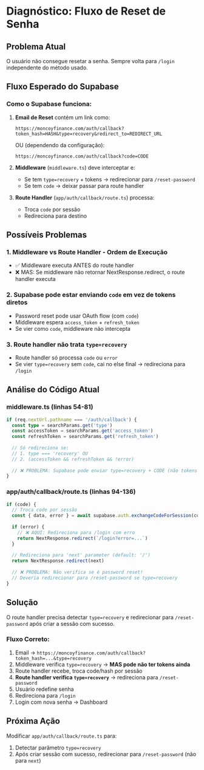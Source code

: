 # Diagnóstico: Fluxo de Reset de Senha

## Problema Atual
O usuário não consegue resetar a senha. Sempre volta para `/login` independente do método usado.

## Fluxo Esperado do Supabase

### Como o Supabase funciona:

1. **Email de Reset** contém um link como:
   ```
   https://moncoyfinance.com/auth/callback?token_hash=HASH&type=recovery&redirect_to=REDIRECT_URL
   ```
   
   OU (dependendo da configuração):
   ```
   https://moncoyfinance.com/auth/callback?code=CODE
   ```

2. **Middleware** (`middleware.ts`) deve interceptar e:
   - Se tem `type=recovery` + tokens → redirecionar para `/reset-password`
   - Se tem `code` → deixar passar para route handler

3. **Route Handler** (`app/auth/callback/route.ts`) processa:
   - Troca `code` por sessão
   - Redireciona para destino

## Possíveis Problemas

### 1. Middleware vs Route Handler - Ordem de Execução
- ✅ Middleware executa ANTES do route handler
- ❌ MAS: Se middleware não retornar NextResponse.redirect, o route handler executa

### 2. Supabase pode estar enviando `code` em vez de tokens diretos
- Password reset pode usar OAuth flow (com `code`)
- Middleware espera `access_token` + `refresh_token`
- Se vier como `code`, middleware não intercepta

### 3. Route handler não trata `type=recovery`
- Route handler só processa `code` ou `error`
- Se vier `type=recovery` sem `code`, cai no else final → redireciona para `/login`

## Análise do Código Atual

### middleware.ts (linhas 54-81)
```typescript
if (req.nextUrl.pathname === '/auth/callback') {
  const type = searchParams.get('type')
  const accessToken = searchParams.get('access_token')
  const refreshToken = searchParams.get('refresh_token')
  
  // Só redireciona se:
  // 1. type === 'recovery' OU
  // 2. (accessToken && refreshToken && !error)
  
  // ❌ PROBLEMA: Supabase pode enviar type=recovery + CODE (não tokens)
}
```

### app/auth/callback/route.ts (linhas 94-136)
```typescript
if (code) {
  // Troca code por sessão
  const { data, error } = await supabase.auth.exchangeCodeForSession(code)
  
  if (error) {
    // ❌ AQUI: Redireciona para /login com erro
    return NextResponse.redirect(`/login?error=...`)
  }
  
  // Redireciona para 'next' parameter (default: '/')
  return NextResponse.redirect(next)
  
  // ❌ PROBLEMA: Não verifica se é password reset!
  // Deveria redirecionar para /reset-password se type=recovery
}
```

## Solução

O route handler precisa detectar `type=recovery` e redirecionar para `/reset-password` após criar a sessão com sucesso.

### Fluxo Correto:

1. Email → `https://moncoyfinance.com/auth/callback?token_hash=...&type=recovery`
2. Middleware verifica `type=recovery` → **MAS pode não ter tokens ainda**
3. Route handler recebe, troca code/hash por sessão
4. **Route handler verifica `type=recovery`** → redireciona para `/reset-password`
5. Usuário redefine senha
6. Redireciona para `/login`
7. Login com nova senha → Dashboard

## Próxima Ação

Modificar `app/auth/callback/route.ts` para:
1. Detectar parâmetro `type=recovery`
2. Após criar sessão com sucesso, redirecionar para `/reset-password` (não para `next`)
